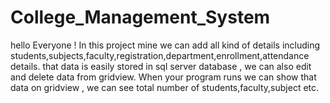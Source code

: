 # College_Management_System
hello Everyone !
In this project mine we can add all kind of details including students,subjects,faculty,registration,department,enrollment,attendance details.
that data is easily stored in sql server database , we can also edit and delete data from gridview.
When your program runs we can show that data on gridview , we can see total number of students,faculty,subject etc.
